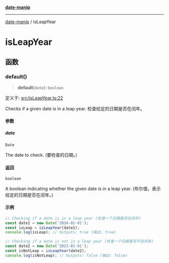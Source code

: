 [**date-manip**](index.md)

***

[date-manip](modules.md) / isLeapYear

# isLeapYear

## 函数

### default()

> **default**(`date`): `boolean`

定义于: [src/isLeapYear.ts:22](https://github.com/fengxinming/date-manip/blob/3800a276ff67972284419177dad55ada4d463d78/src/isLeapYear.ts#L22)

Checks if a given date is in a leap year.
检查给定的日期是否在闰年。

#### 参数

##### date

`Date`

The date to check. (要检查的日期。)

#### 返回

`boolean`

A boolean indicating whether the given date is in a leap year. (布尔值，表示给定的日期是否在闰年。)

#### 示例

```ts
// Checking if a date is in a leap year (检查一个日期是否在闰年)
const date1 = new Date('2024-01-01');
const isLeap = isLeapYear(date1);
console.log(isLeap); // Outputs: true (输出: true)

// Checking if a date is not in a leap year (检查一个日期是否不在闰年)
const date2 = new Date('2023-01-01');
const isNotLeap = isLeapYear(date2);
console.log(isNotLeap); // Outputs: false (输出: false)
```
